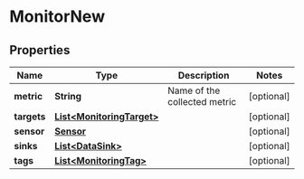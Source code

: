 
# MonitorNew

## Properties
Name | Type | Description | Notes
------------ | ------------- | ------------- | -------------
**metric** | **String** | Name of the collected metric |  [optional]
**targets** | [**List&lt;MonitoringTarget&gt;**](MonitoringTarget.md) |  |  [optional]
**sensor** | [**Sensor**](Sensor.md) |  |  [optional]
**sinks** | [**List&lt;DataSink&gt;**](DataSink.md) |  |  [optional]
**tags** | [**List&lt;MonitoringTag&gt;**](MonitoringTag.md) |  |  [optional]



